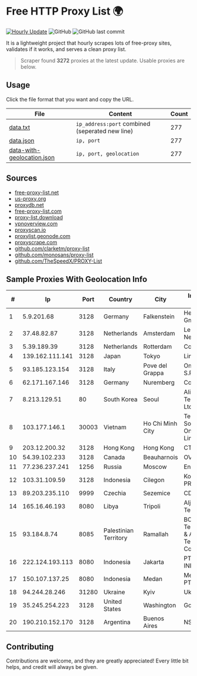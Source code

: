 
# Free HTTP Proxy List 🌍

[![Hourly Update](https://github.com/mertguvencli/http-proxy-list/actions/workflows/main.yml/badge.svg?branch=main)](https://github.com/mertguvencli/http-proxy-list/actions/workflows/main.yml)
![GitHub](https://img.shields.io/github/license/mertguvencli/http-proxy-list)
![GitHub last commit](https://img.shields.io/github/last-commit/mertguvencli/http-proxy-list)

It is a lightweight project that hourly scrapes lots of free-proxy sites, validates if it works, and serves a clean proxy list.


> Scraper found **3272** proxies at the latest update. Usable proxies are below.

## Usage

Click the file format that you want and copy the URL.


|File|Content|Count|
|----|-------|-----|
|[data.txt](https://raw.githubusercontent.com/mertguvencli/http-proxy-list/main/proxy-list/data.txt)|`ip_address:port` combined (seperated new line)|277|
|[data.json](https://raw.githubusercontent.com/mertguvencli/http-proxy-list/main/proxy-list/data.json)|`ip, port`|277|
|[data-with-geolocation.json](https://raw.githubusercontent.com/mertguvencli/http-proxy-list/main/proxy-list/data-with-geolocation.json)|`ip, port, geolocation`|277|

## Sources

* [free-proxy-list.net](https://free-proxy-list.net)
* [us-proxy.org](https://www.us-proxy.org)
* [proxydb.net](http://proxydb.net)
* [free-proxy-list.com](https://free-proxy-list.com/?page=&port=&type%5B%5D=http&type%5B%5D=https&up_time=0&search=Search)
* [proxy-list.download](https://www.proxy-list.download/HTTP)
* [vpnoverview.com](https://vpnoverview.com/privacy/anonymous-browsing/free-proxy-servers)
* [proxyscan.io](https://www.proxyscan.io)
* [proxylist.geonode.com](https://proxylist.geonode.com/api/proxy-list?limit=300&page=1&sort_by=lastChecked&sort_type=desc&protocols=http,https)
* [proxyscrape.com](https://api.proxyscrape.com/v2/?request=displayproxies&protocol=http&timeout=10000&country=all&ssl=all&anonymity=all)
* [github.com/clarketm/proxy-list](https://raw.githubusercontent.com/clarketm/proxy-list/master/proxy-list-raw.txt)
* [github.com/monosans/proxy-list](https://raw.githubusercontent.com/monosans/proxy-list/main/proxies/http.txt)
* [github.com/TheSpeedX/PROXY-List](https://raw.githubusercontent.com/TheSpeedX/PROXY-List/master/http.txt)


## Sample Proxies With Geolocation Info

|#|Ip|Port|Country|City|Internet Service Provider|
|-|--|----|-------|----|-------------------------|
|1|5.9.201.68|3128|Germany|Falkenstein|Hetzner Online GmbH|
|2|37.48.82.87|3128|Netherlands|Amsterdam|LeaseWeb Netherlands B.V.|
|3|5.39.189.39|3128|Netherlands|Rotterdam|ColoCenter b.v.|
|4|139.162.111.141|3128|Japan|Tokyo|Linode, LLC|
|5|93.185.123.154|3128|Italy|Pove del Grappa|Omegacom S.R.L.S.|
|6|62.171.167.146|3128|Germany|Nuremberg|Contabo GmbH|
|7|8.213.129.51|80|South Korea|Seoul|Alibaba (US) Technology Co., Ltd.|
|8|103.177.146.1|30003|Vietnam|Ho Chi Minh City|Technology Solution Data Online Company Limited|
|9|203.12.200.32|3128|Hong Kong|Hong Kong|CTHKI|
|10|54.39.102.233|3128|Canada|Beauharnois|OVH SAS|
|11|77.236.237.241|1256|Russia|Moscow|Enforta-MSK|
|12|103.31.109.59|3128|Indonesia|Cilegon|Koperasi PRIMKOKAS|
|13|89.203.235.110|9999|Czechia|Sezemice|CD-Telematika|
|14|165.16.46.193|8080|Libya|Tripoli|Aljeel Aljadeed For Technology|
|15|93.184.8.74|8085|Palestinian Territory|Ramallah|BCI Telecommunication & Advanced Technology Company|
|16|222.124.193.113|8080|Indonesia|Jakarta|PT. TELKOM INDONESIA|
|17|150.107.137.25|8080|Indonesia|Medan|Media Antar Nusa PT.|
|18|94.244.28.246|31280|Ukraine|Kyiv|Ukrdatakom LTD|
|19|35.245.254.223|3128|United States|Washington|Google LLC|
|20|190.210.152.170|3128|Argentina|Buenos Aires|NSS S.A.|



## Contributing

Contributions are welcome, and they are greatly appreciated! Every
little bit helps, and credit will always be given.

